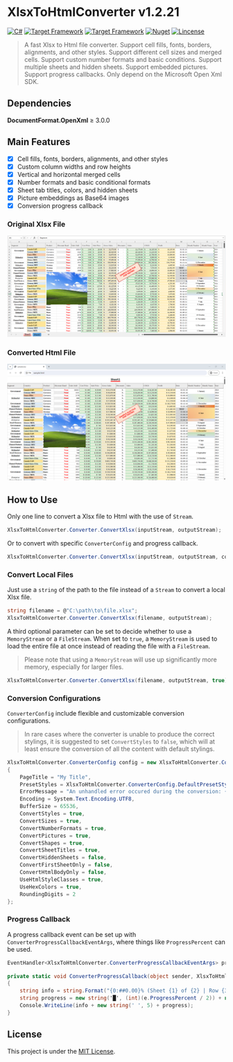 # XlsxToHtmlConverter v1.2.21

[![C#](https://img.shields.io/badge/C%23-100%25-blue.svg?style=flat-square)](https://docs.microsoft.com/en-us/dotnet/csharp/)
[![Target Framework](https://img.shields.io/badge/.Net-%E2%89%A56.0-green.svg?style=flat-square)](https://dotnet.microsoft.com/en-us/download/dotnet/6.0)
[![Target Framework](https://img.shields.io/badge/.Net%20Standard-%E2%89%A52.0-green.svg?style=flat-square)](https://dotnet.microsoft.com/en-us/platform/dotnet-standard)
[![Nuget](https://img.shields.io/badge/Nuget-v1.2.21%20%28%E2%89%A525.7K%20Total%20Downloads%29-blue.svg?style=flat-square)](https://www.nuget.org/packages/XlsxToHtmlConverter/1.2.20)
[![Lincense](https://img.shields.io/badge/Lincense-MIT-orange.svg?style=flat-square)](https://github.com/Fei-Sheng-Wu/XlsxToHtmlConverter/blob/master/LICENSE.txt)

> A fast Xlsx to Html file converter. Support cell fills, fonts, borders, alignments, and other styles. Support different cell sizes and merged cells. Support custom number formats and basic conditions. Support multiple sheets and hidden sheets. Support embedded pictures. Support progress callbacks. Only depend on the Microsoft Open Xml SDK.

## Dependencies

**DocumentFormat.OpenXml** ≥ 3.0.0

## Main Features

- [x] Cell fills, fonts, borders, alignments, and other styles
- [x] Custom column widths and row heights
- [x] Vertical and horizontal merged cells
- [x] Number formats and basic conditional formats
- [x] Sheet tab titles, colors, and hidden sheets
- [x] Picture embeddings as Base64 images
- [x] Conversion progress callback

### Original Xlsx File

![Original Xlsx File](https://github.com/Fei-Sheng-Wu/XlsxToHtmlConverter/blob/master/screenshot-xlsx.png)

### Converted Html File

![Converted Html File](https://github.com/Fei-Sheng-Wu/XlsxToHtmlConverter/blob/master/screenshot-html.png)

## How to Use

Only one line to convert a Xlsx file to Html with the use of `Stream`.

```c#
XlsxToHtmlConverter.Converter.ConvertXlsx(inputStream, outputStream);
```

Or to convert with specific `ConverterConfig` and progress callback.

```c#
XlsxToHtmlConverter.Converter.ConvertXlsx(inputStream, outputStream, config, progressCallback);
```

### Convert Local Files

Just use a `string` of the path to the file instead of a `Stream` to convert a local Xlsx file.

```c#
string filename = @"C:\path\to\file.xlsx";
XlsxToHtmlConverter.Converter.ConvertXlsx(filename, outputStream);
```

A third optional parameter can be set to decide whether to use a `MemoryStream` or a `FileStream`. When set to `true`, a `MemoryStream` is used to load the entire file at once instead of reading the file with a `FileStream`.

> Please note that using a `MemoryStream` will use up significantly more memory, especially for larger files.

```c#
XlsxToHtmlConverter.Converter.ConvertXlsx(filename, outputStream, true);
```

### Conversion Configurations

`ConverterConfig` include flexible and customizable conversion configurations.

> In rare cases where the converter is unable to produce the correct stylings, it is suggested to set `ConvertStyles` to `false`, which will at least ensure the conversion of all the content with default stylings.

```c#
XlsxToHtmlConverter.ConverterConfig config = new XlsxToHtmlConverter.ConverterConfig()
{
    PageTitle = "My Title",
    PresetStyles = XlsxToHtmlConverter.ConverterConfig.DefaultPresetStyles + " body { background-color: skyblue; } table { width: 100%; }",
    ErrorMessage = "An unhandled error occured during the conversion: {EXCEPTION}",
    Encoding = System.Text.Encoding.UTF8,
    BufferSize = 65536,
    ConvertStyles = true,
    ConvertSizes = true,
    ConvertNumberFormats = true,
    ConvertPictures = true,
    ConvertShapes = true,
    ConvertSheetTitles = true,
    ConvertHiddenSheets = false,
    ConvertFirstSheetOnly = false,
    ConvertHtmlBodyOnly = false,
    UseHtmlStyleClasses = true,
    UseHexColors = true,
    RoundingDigits = 2
};
```

### Progress Callback

A progress callback event can be set up with `ConverterProgressCallbackEventArgs`, where things like `ProgressPercent` can be used.

```c#
EventHandler<XlsxToHtmlConverter.ConverterProgressCallbackEventArgs> progressCallback = ConverterProgressCallback;
```
```c#
private static void ConverterProgressCallback(object sender, XlsxToHtmlConverter.ConverterProgressCallbackEventArgs e)
{
    string info = string.Format("{0:##0.00}% (Sheet {1} of {2} | Row {3} of {4})", e.ProgressPercent, e.CurrentSheet, e.TotalSheets, e.CurrentRow, e.TotalRows);
    string progress = new string('█', (int)(e.ProgressPercent / 2)) + new string('░', (int)((100 - e.ProgressPercent) / 2));
    Console.WriteLine(info + new string(' ', 5) + progress);
}
```

## License

This project is under the [MIT License](https://github.com/Fei-Sheng-Wu/XlsxToHtmlConverter/blob/master/LICENSE.txt).
